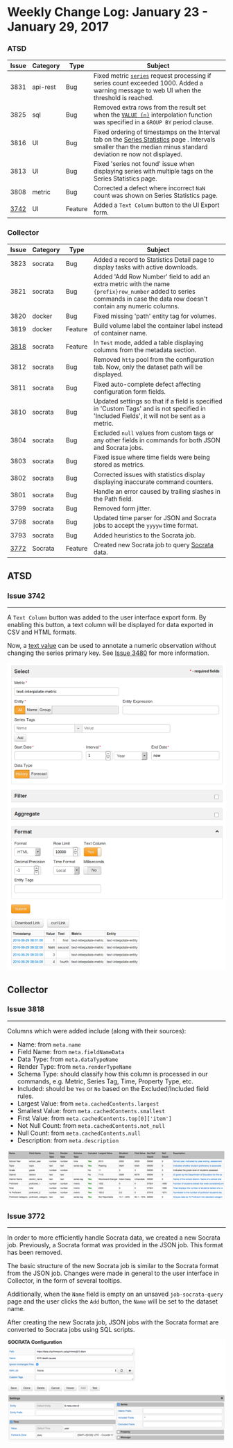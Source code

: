 Weekly Change Log: January 23 - January 29, 2017
================================================

### ATSD

| Issue| Category    | Type    | Subject                                                                              |
|------|-------------|---------|--------------------------------------------------------------------------------------| 
| 3831 | api-rest    | Bug     | Fixed metric [`series`](/api/meta/entity/get.md#entity-get) request processing if series count exceeded 1000. Added a warning message to web UI when the threshold is reached. |
| 3825 | sql         | Bug     | Removed extra rows from the result set when the [`VALUE {n}`](/api/sql/examples/interpolate-extend.md#interpolate-with-extend) interpolation function was specified in a `GROUP BY` period clause. | 
| 3816 | UI          | Bug     | Fixed ordering of timestamps on the Interval tab on the [Series Statistics](/tree/collector-changes/changelogs/2017_03#issue-3680) page . Intervals smaller than the median minus standard deviation re now not displayed. | 
| 3813 | UI          | Bug     | Fixed 'series not found' issue when displaying series with multiple tags on the Series Statistics page. | 
| 3808 | metric      | Bug     | Corrected a defect where incorrect `NaN` count was shown on Series Statistics page. | 
| [3742](#issue-3742) | UI          | Feature | Added a `Text Column` button to the UI Export form. | 

### Collector

| Issue| Category    | Type    | Subject                                                                              |
|------|-------------|---------|--------------------------------------------------------------------------------------|
| 3823 | socrata     | Bug     | Added a record to Statistics Detail page to display tasks with active downloads. | 
| 3821 | socrata     | Bug     | Added 'Add Row Number' field to add an extra metric with the name `{prefix}row_number` added to series commands in case the data row doesn't contain any numeric columns. |
| 3820 | docker      | Bug     | Fixed missing 'path' entity tag for volumes. |
| 3819 | docker      | Feature     | Build volume label the container label instead of container name. | 
| [3818](#issue-3818) | socrata     | Feature | In `Test` mode, added a table displaying columns from the metadata section. | 
| 3812 | socrata     | Bug     | Removed `http` pool from the configuration tab. Now, only the dataset path will be displayed. | 
| 3811 | socrata     | Bug     | Fixed auto-complete defect affecting configuration form fields. | 
| 3810 | socrata     | Bug     | Updated settings so that if a field is specified in 'Custom Tags' and is not specified in 'Included Fields', it will not be sent as a metric.| 
| 3804 | socrata     | Bug     | Excluded `null` values from custom tags or any other fields in commands for both JSON and Socrata jobs. | 
| 3803 | socrata     | Bug     | Fixed issue where time fields were being stored as metrics. | 
| 3802 | socrata     | Bug     | Corrected issues with statistics display displaying inaccurate command counters. | 
| 3801 | socrata     | Bug     | Handle an error caused by trailing slashes in the Path field. | 
| 3799 | socrata     | Bug     | Removed form jitter. | 
| 3798 | socrata     | Bug     | Updated time parser for JSON and Socrata jobs to accept the `yyyyw` time format. | 
| 3793 | socrata     | Bug     | Added heuristics to the Socrata job. | 
| [3772](#issue-3772) | Socrata     | Feature | Created new Socrata job to query [Socrata](https://socrata.com/) data. |

## ATSD

### Issue 3742
--------------

A `Text Column` button was added to the user interface export form. By enabling this button, a text column will be displayed for data exported in CSV and HTML formats.   
     
Now, a [text value](/api/network/series.md#series-tags-text-value-messages) can be used to annotate a numeric observation without changing the series primary key. See 
[Issue 3480](/changelogs/2017_02#issue-3480) for more information.      

![Figure 1](Images/Figure1.png)

## Collector

### Issue 3818
--------------

Columns which were added include (along with their sources):

* Name: from `meta.name`
* Field Name: from `meta.fieldNameData`
* Data Type: from `meta.dataTypeName`
* Render Type: from `meta.renderTypeName`
* Schema Type: should classify how this column is processed in our commands, e.g. Metric, Series Tag, Time, Property Type, etc.
* Included: should be `Yes` or `No` based on the Excluded/Included field rules.
* Largest Value: from `meta.cachedContents.largest`
* Smallest Value: from `meta.cachedContents.smallest`
* First Value: from `meta.cachedContents.top[0]['item']`
* Not Null Count: from `meta.cachedContents.not_null`
* Null Count: from `meta.cachedContents.null`
* Description: from `meta.description`

![Figure 3](Images/Figure3.png)

### Issue 3772
--------------

In order to more efficiently handle Socrata data, we created a new Socrata job. Previously, a Socrata format was provided in the JSON job. This format has been removed.
 
The basic structure of the new Socrata job is similar to the Socrata format from the JSON job. Changes were made in general to the user interface in Collector, in the form of several tooltips.

Additionally, when the `Name` field is empty on an unsaved `job-socrata-query` page and the user clicks the `Add` button, the `Name` will be set to the dataset name.

After creating the new Socrata job, JSON jobs with the Socrata format are converted to Socrata jobs using SQL scripts.

![Figure 2](Images/Figure2.png)
